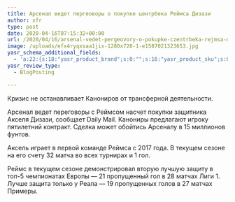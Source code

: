 ```yaml
---
title: Арсенал ведет пергеоворы о покупке центрбека Реймса Дизази
author: xfr
type: post
date: 2020-04-16T07:15:32+00:00
url: /2020/04/16/arsenal-vedet-pergeovory-o-pokupke-czentrbeka-rejmsa-dizazi/
image: /uploads/efx4ryqxsaa1jix-1280x720-1-e1587021323653.jpg
yasr_schema_additional_fields:
  - 'a:22:{s:18:"yasr_product_brand";s:0:"";s:16:"yasr_product_sku";s:0:"";s:37:"yasr_product_global_identifier_select";s:5:"gtin8";s:36:"yasr_product_global_identifier_value";s:0:"";s:18:"yasr_product_price";s:0:"";s:27:"yasr_product_price_currency";s:0:"";s:30:"yasr_product_price_valid_until";s:0:"";s:31:"yasr_product_price_availability";s:12:"Discontinued";s:22:"yasr_product_price_url";s:0:"";s:26:"yasr_localbusiness_address";s:0:"";s:29:"yasr_localbusiness_pricerange";s:0:"";s:28:"yasr_localbusiness_telephone";s:0:"";s:20:"yasr_recipe_cooktime";s:0:"";s:23:"yasr_recipe_description";s:0:"";s:20:"yasr_recipe_keywords";s:0:"";s:21:"yasr_recipe_nutrition";s:0:"";s:20:"yasr_recipe_preptime";s:0:"";s:26:"yasr_recipe_recipecategory";s:0:"";s:25:"yasr_recipe_recipecuisine";s:0:"";s:28:"yasr_recipe_recipeingredient";s:0:"";s:30:"yasr_recipe_recipeinstructions";s:0:"";s:17:"yasr_recipe_video";s:0:"";}'
yasr_review_type:
  - BlogPosting

---
```

Кризис не останавливает Канониров от трансферной деятельности.

Арсенал ведет переговоры с Реймсом насчет покупки защитника Акселя Дизази, сообщает Daily Mail. Канониры предлагают игроку пятилетний контракт. Сделка может обойтись Арсеналу в 15 миллионов фунтов.

Аксель играет в первой команде Реймса с 2017 года. В текущем сезоне на его счету 32 матча во всех турнирах и 1 гол.

Реймс в текущем сезоне демонстрировал вторую лучшую защиту в топ-5 чемпионатах Европы &#8212; 21 пропущенный гол в 28 матчах Лиги 1. Лучше защита только у Реала &#8212; 19 пропущенных голов в 27 матчах Примеры.